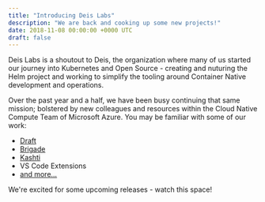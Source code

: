 ```yaml
---
title: "Introducing Deis Labs"
description: "We are back and cooking up some new projects!"
date: 2018-11-08 00:00:00 +0000 UTC
draft: false
---
```


Deis Labs is a shoutout to Deis, the organization where many of us started our journey into Kubernetes and Open Source - creating and nuturing the Helm project and working to simplify the tooling around Container Native development and operations.

Over the past year and a half, we have been busy continuing that same mission; bolstered by new colleagues and resources within the Cloud Native Compute Team of Microsoft Azure. You may be familiar with some of our work:

* [Draft](https://github.com/azure/draft)
* [Brigade](https://github.com/azure/brigade)
* [Kashti](https://github.com/azure/kashti)
* VS Code Extensions
* [and more...](https://github.com/deislabs/)

We're excited for some upcoming releases - watch this space!
